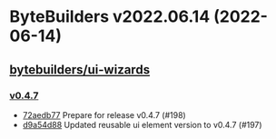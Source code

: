# ByteBuilders v2022.06.14 (2022-06-14)


## [bytebuilders/ui-wizards](https://github.com/bytebuilders/ui-wizards)

### [v0.4.7](https://github.com/bytebuilders/ui-wizards/releases/tag/v0.4.7)

- [72aedb77](https://github.com/bytebuilders/ui-wizards/commit/72aedb77) Prepare for release v0.4.7 (#198)
- [d9a54d88](https://github.com/bytebuilders/ui-wizards/commit/d9a54d88) Updated reusable ui element version to v0.4.7 (#197)



